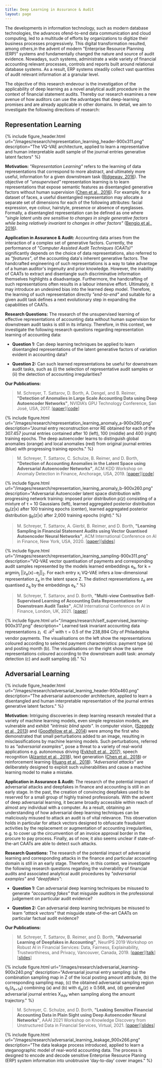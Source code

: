 ```yaml
---
title: Deep Learning in Assurance & Audit
layout: page
---
```


The developments in information technology, such as modern database technologies, the advances ofend-to-end data communication and cloud computing, led to a multitude of efforts by organizations to digitize their business processes progressively. This digital transformation resulted, among others,in the advent of modern "Enterprise Resource Planning (ERP)" systems and fundamentally changed the nature and source of audit evidence. Nowadays, such systems, administrate a wide variety of financial accounting relevant processes, controls and reports built around relational database systems. As a result, ERP systems steadily collect vast quantities of audit relevant information at a granular level. 

The objective of this research endevour is the investigation of the applicability of deep learning as a novel analytical audit procedure in the context of financial statement audits. Thereby our research examines a new avenue of how auditors can use the advantages that deep-learning promises and are already applicable in other domains. In detail, we aim to investigate the following directions of research:

## Representation Learning

{% include figure_header.html url="/images/research/representation_learning_header-900x311.png" 
description="The VQ-VAE architecture, applied to learn a representative and human interpretable audit sample of the journal entries generative latent factors" %}

**Motivation:** *"Representation Learning"* refers to the learning of data representations that correspond to more abstract, and ultimately more useful, information for a given downstream task ([Ridgeway, 2016](https://arxiv.org/abs/1612.05299)). The objective of *"unsupervised"* representation learning is to learn representations that expose semantic features as disentangled generative factors without human supervision ([Chen et al., 2016](https://arxiv.org/abs/1606.03657)). For example, for a dataset of faces, a useful disentangled representation may allocate a separate set of dimensions for each of the following attributes: facial expression, eye colour, hairstyle, presence or absence of eyeglasses. Formally, a disentangled representation can be defined as one where *"single latent units are sensitive to changes in single generative factors while being relatively invariant to changes in other factors"* ([Bengio et al., 2016](https://arxiv.org/abs/1206.5538)). <!-- Nowadays, the unsupervised learning of a disentangled posterior distribution over a dataset's underlying generative factors is the subject of active research \citep{kingma2013, rezende2015, higgins2016, dinh2016, kim2018}. -->

**Application in Assurance & Audit:** Accounting data arises from the interaction of a complex set of generative factors. Currently, the performance of *"Computer Assisted Audit Techniques (CAATs)"* significantly depends on the choice of data representations, also referred to as *"features"*, of the accounting data's inherent generative factors. The handcrafted engineering of such representations is a way to take advantage of a human auditor's ingenuity and prior knowledge. However, the inability of CAATs to extract and disentangle such discriminative information themselves highlights a disadvantage. Furthermore, the handcrafting of such representations often results in a labour intensive effort. Ultimately, it may introduce an undesired bias into the learned deep model. Therefore, the learning of such representation directly *"end-to-end"* and suitable for a given audit task defines a next evolutionary step in expanding the capabilities of CAATs.

**Research Questions:** The research of the unsupervised learning of effective representations of accounting data without human supervision for downstream audit tasks is still in its infancy. Therefore, in this context, we investigate the following research questions regarding representation learning of accounting data:

* **Question 1:** Can deep learning techniques be applied to learn disentangled representations of the latent generative factors of variation evident in accounting data?
    
* **Question 2:** Can such learned representations be useful for downstream audit tasks, such as (i) the selection of representative audit samples or (ii) the detection of accounting irregularities? 

**Our Publications:** 

> M. Schreyer, T. Sattarov, D. Borth, A. Dengel, and B. Reimer, **"Detection of Anomalies in Large Scale Accounting Data using Deep Autoencoder Networks"**, NVIDIA’s GPU Technology Conference, San José, USA, 2017. [[paper](https://www.alexandria.unisg.ch/258111/1/GTC_2018_final.pdf)][[code](https://github.com/GitiHubi/deepAI)] 

{% include figure.html url="/images/research/representation_learning_anomaly_a-900x260.png" 
description="Journal entry reconstruction error RE obtained for each of the 307.457 journal entries contained after 10 (left), 100 (middle) and 400 (right) training epochs. The deep autoencoder learns to distinguish global anomalies (orange) and local anomalies (red) from original journal entries (blue) with progressing training epochs." %}

> M. Schreyer, T. Sattarov, C. Schulze, B. Reimer, and D. Borth, **"Detection of Accounting Anomalies in the Latent Space using Adversarial Autoencoder Networks"**, ACM KDD Workshop on Anomaly Detection in Finance, Anchorage, USA, 2019. [[paper](https://www.alexandria.unisg.ch/257633/4/KDD_2019_ADF_final.pdf)][[code](https://github.com/GitiHubi/deepAD)]

{% include figure.html url="/images/research/representation_learning_anomaly_b-900x260.png" 
description="Adversarial Autoencoder latent space distribution with progressing network training: imposed prior distribution p(z) consisting of a mixture of &tau; = 10 Gaussians (left), learned aggregated posterior distribution g<sub>&theta;</sub>(z|x) after 100 training epochs (center), learned aggregated posterior distribution g<sub>&theta;</sub>(z|x) after 2,000 training epochs (right)." %}

> M. Schreyer, T. Sattarov, A. Gierbl, B. Reimer, and D. Borth, **"Learning Sampling in Financial Statement Audits using Vector Quantised Autoencoder Neural Networks"**, ACM International Conference on AI in Finance, New York, USA, 2020. [[paper](https://www.alexandria.unisg.ch/260768/1/ICAIF_2020_finale.pdf)][[slides](https://github.com/HSG-AIML/HSG-AIML.github.io/blob/master/slides/2020-10-16_ICAIF_2020.pdf)]

{% include figure.html url="/images/research/representation_learning_sampling-900x311.png" 
description="VQ-VAE vector quantisation of payments and corresponding audit samples represented by the models learned embeddings e<sub>k</sub>, for k = argmin<sub>j</sub> ||z<sub>e</sub>(x)−e<sub>j</sub>||<sub>2</sub>. For each entry x<sub>i</sub> VQ-VAE infers a low-dimensional representation z<sub>e</sub> in the latent space Z. The distinct representations z<sub>e</sub> are quantised z<sub>q</sub> by the embeddings e<sub>k</sub>." %}

> M. Schreyer, T. Sattarov, and D. Borth, **"Multi-view Contrastive Self-Supervised Learning of Accounting Data Representations for Downstream Audit Tasks"**, ACM International Conference on AI in Finance, London, UK, 2021. [[paper](https://www.alexandria.unisg.ch/264493/1/ICAIF_2021_finale.pdf)]

{% include figure.html url="/images/research/self_supervised_learning-900x317.png" 
description=" Learned task invariant accounting data representations z<sub>i</sub> $\in \mathcal{R}^{2}$ with &tau; = 0.5 of the 238,894 City of Philadelphia vendor payments. The visualisations on the left show the representations coloured according to selected payment characteristics: payment type (a) and posting month (b). The visualisations on the right show the same representations coloured according to the downstream audit task: anomaly detection (c) and audit sampling (d)." %}

## Adversarial Learning

{% include figure_header.html url="/images/research/adversarial_learning_header-900x460.png" 
description="The adversarial autoencoder architecture, applied to learn a disentangled and human interpretable representation of the journal entries generative latent factors." %}

**Motivation:** Intriguing discoveries in deep learning research revealed that a variety of machine learning models, even simple regression models, are vulnerable and exhibit *"intrinsic blind spots"*. In computer vision, ([Szegedy et al., 2013](https://arxiv.org/abs/1312.6199)) and ([Goodfellow et al., 2014](https://arxiv.org/abs/1910.03810)) were among the first who demonstrated that small perturbations added to an image, resulting in misclassifications by machine learning models. Such perturbations, referred to as *"adversarial examples"*, pose a threat to a variety of real-world applications e.g. autonomous driving ([Eykholt et al., 2017](https://arxiv.org/abs/1707.08945)), speech recognition ([Alzantot et al., 2018](https://arxiv.org/abs/1801.00554)), text generation ([Chen et al., 2018](https://arxiv.org/abs/1809.06297)) or reinforcement learning ([Huang et al., 2018](https://arxiv.org/abs/1702.02284)). *"Adversarial attacks"* are deliberately designed to exploit such vulnerabilities and cause a machine learning model to make a mistake. 

<!-- In addition, another deep learning based attack type, referred to as *"deepfakes"*, gained considerable attention ([Mack, 2019](https://www.buzzfeednews.com/article/davidmack/obama-fake-news-jordan-peele-psa-video-buzzfeed)). Deepfakes denote convincingly manipulated media content ([Agarwal et al., 2019](https://openaccess.thecvf.com/content_CVPRW_2019/papers/Media%20Forensics/Agarwal_Protecting_World_Leaders_Against_Deep_Fakes_CVPRW_2019_paper.pdf)), e.g., by altering its audio and video content. Most of the alterations make a person appear to say or do something that the person never said or did. Instead of attacking a machine learning model, deepfakes are designed to directly target a human viewers visual and acoustic perception ([Chesney & Citron, 2018](https://papers.ssrn.com/sol3/papers.cfm?abstract_id=3213954)). The early detection of such deepfakes is of high relevance in the context of societal disinformation and are of serious concern in democratic discourses ([o'Sullivan, 2019](https://edition.cnn.com/interactive/2019/01/business/pentagons-race-against-deepfakes/)). -->

**Application in Assurance & Audit:** The research of the potential impact of adversarial attacks and deepfakes in finance and accounting is still in an early stage. In the past, the creation of convincing deepfakes used to be reserved for a small group of highly trained professionals. With the advent of deep adversarial learning, it became broadly accessible within reach of almost any individual with a computer. As a result, obtaining an understanding of how adversarial deep learning techniques can be maliciously misused to attack an audit is of vital relevance. This observation holds in particular for attack vectors designed to obfuscate fraudulent activities by the replacement or augmentation of accounting irregularities, e.g. to cover up the circumvention of an invoice approval border in the procure to pay process. Finally, as of now, it also seems unclear if state-of-the-art CAATs are able to detect such attacks.

**Research Questions:** The research of the potential impact of adversarial learning and corresponding attacks in the finance and particular accounting domain is still in an early stage. Therefore, in this context, we investigate the following research questions regarding the vulnerability of financial audits and associated analytical audit procedures by *"adversarial examples"* and *"deepfakes"*:

* **Question 1:** Can adversarial deep learning techniques be misused to generate *"accounting fakes"* that misguide auditors in the professional judgement on particular audit evidence?
    
* **Question 2:** Can adversarial deep learning techniques be misused to learn *"attack vectors"* that misguide state-of-the-art CAATs on particular factual audit evidence?

**Our Publications:** 

> M. Schreyer, T. Sattarov, B. Reimer, and D. Borth, **"Adversarial Learning of Deepfakes in Accounting"**, NeurIPS 2019 Workshop on Robust AI in Financial Services: Data, Fairness, Explainability, Trustworthiness, and Privacy, Vancouver, Canada, 2019. [[paper](https://www.alexandria.unisg.ch/258090/1/NeurIPS_2019_RAIFS_final.pdf)][[talk](https://slideslive.com/38922290/oral-presentations-fairness-explainability-and-trustworthiness?locale=en)][[slides](https://github.com/HSG-AIML/HSG-AIML.github.io/blob/master/slides/2019-12-13_NeurIPS_2019.pdf)]

{% include figure.html url="/images/research/adversarial_learning-900x240.png" 
description="Adversarial journal entry sampling: (a) the combination sampling map in Z of the local posting amount attribute, (b) the corresponding sampling map, (c) the obtained adversarial sampling region q<sub>s</sub>(z<sub>k=14</sub>) combining (a) and (b) with d<sub>&phi;</sub>(z) ≥ 0.568, and, (d) generated adversarial journal entries X<sub>Adv</sub> when sampling along the amount trajectory." %}

> M. Schreyer, C. Schulze, and D. Borth, **"Leaking Sensitive Financial Accounting Data in Plain Sight using Deep Autoencoder Neural Networks"**, AAAI 2021 Workshop on Knowledge Discovery from Unstructured Data in Financial Services, Virtual, 2021. [[paper](https://www.alexandria.unisg.ch/261665/1/AAAI_2021_preprint.pdf)][[slides](https://github.com/HSG-AIML/HSG-AIML.github.io/blob/master/slides/2021-02-08_AAI_KDF_2021.pdf)]

{% include figure.html url="/images/research/adversarial_learning_leakage_900x266.png" 
description="The data leakage process introduced, applied to learn a steganographic model of real-world accounting data. The process is designed to encode and decode sensitive Enterprise Resource Planing (ERP) system information into unobtrusive ‘day-to-day’ cover images." %}

